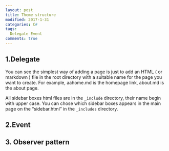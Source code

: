```yaml
---
layout: post
title: Theme structure
modified: 2017-1-31
categories: C#
tags: 
  Delegate Event
comments: true
---
```



## 1.Delegate

You can see the simplest way of adding a page is just to add an HTML ( or markdown ) file in the root directory with a suitable name for the page you want to create. For example, aahome.md is the homepage link, about.md is the about page.
<!-- more -->
All sidebar boxes html files are in the <code>_include</code> directory, their name begin with upper case. You can chose which sidebar boxes appears in the main page on the <q>sidebar.html</q> in the <code>_includes</code> directory. 



## 2.Event



## 3. Observer pattern


```bash

```


